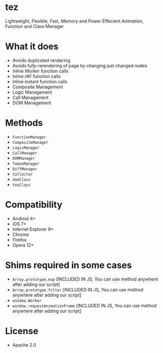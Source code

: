 # tez
Lightweight, Flexible, Fast, Memory and Power Effecient Animation, Function and Class Manager

# What it does
* Avoids duplicated rendering
* Avoids fully-rerendering of page by changing just changed nodes
* Inline Worker function calls
* Inline rAF function calls
* Inline instant function calls
* Composite Management
* Logic Management
* Call Management
* DOM Management

# Methods
* `FunctionManager`
* `CompositeManager`
* `LogicManager`
* `CallManager`
* `DOMManager`
* `TweenManager`
* `DiffManager`
* `Collector`
* `domClass`
* `tezClass`

# Compatibility
* Android 4+
* iOS 7+
* Internet Explorer 9+
* Chrome
* Firefox
* Opera 12+

# Shims required in some cases
* `Array.prototype.map` [INCLUDED IN JS, You can use method anywhere after adding our script]
* `Array.prototype.filter` [INCLUDED IN JS, You can use method anywhere after adding our script]
* `window.Worker` 
* `window.requestAnimationFrame` [INCLUDED IN JS, You can use method anywhere after adding our script]

# License
* Apache 2.0
